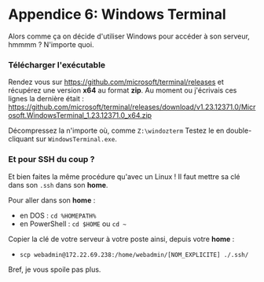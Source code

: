 # Appendice 6: Windows Terminal
Alors comme ça on décide d'utiliser Windows pour accéder à son serveur, hmmmm ? N'importe quoi.

### Télécharger l'exécutable
Rendez vous sur https://github.com/microsoft/terminal/releases et récupérez une version **x64** au format **zip**. Au moment ou j'écrivais ces lignes la dernière était : 
https://github.com/microsoft/terminal/releases/download/v1.23.12371.0/Microsoft.WindowsTerminal_1.23.12371.0_x64.zip

Décompressez la n'importe où, comme `Z:\windozterm`
Testez le en double-cliquant sur `WindowsTerminal.exe`.

### Et pour SSH du coup ?
Et bien faites la même procédure qu'avec un Linux ! Il faut mettre sa clé dans son `.ssh` dans son **home**.

Pour aller dans son **home** :
 - en DOS : `cd %HOMEPATH%`
 - en PowerShell : `cd $HOME` ou `cd ~`

Copier la clé de votre serveur à votre poste ainsi, depuis votre **home** :
 - `scp webadmin@172.22.69.238:/home/webadmin/[NOM_EXPLICITE] ./.ssh/`

Bref, je vous spoile pas plus.




